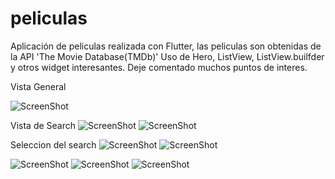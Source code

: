 # peliculas
Aplicación de peliculas realizada con Flutter, las peliculas son obtenidas de la API 'The Movie Database(TMDb)'
Uso de Hero, ListView, ListView.builfder y otros widget interesantes.
Deje comentado muchos puntos de interes.

Vista General

![ScreenShot](https://raw.github.com/Gamas-G/Flutter_PeliculasApp/master/Screens/Screen1.png)

Vista de Search
![ScreenShot](https://raw.github.com/Gamas-G/Flutter_PeliculasApp/master/Screens/Screen2.png)
![ScreenShot](https://raw.github.com/Gamas-G/Flutter_PeliculasApp/master/Screens/Screen3.png)

Seleccion del search
![ScreenShot](https://raw.github.com/Gamas-G/Flutter_PeliculasApp/master/Screens/Screen4.png)
![ScreenShot](https://raw.github.com/Gamas-G/Flutter_PeliculasApp/master/Screens/Screen5.png)

![ScreenShot](https://raw.github.com/Gamas-G/Flutter_PeliculasApp/master/Screens/Screen6.png)
![ScreenShot](https://raw.github.com/Gamas-G/Flutter_PeliculasApp/master/Screens/Screen7.png)
![ScreenShot](https://raw.github.com/Gamas-G/Flutter_PeliculasApp/master/Screens/Screen8.png)
